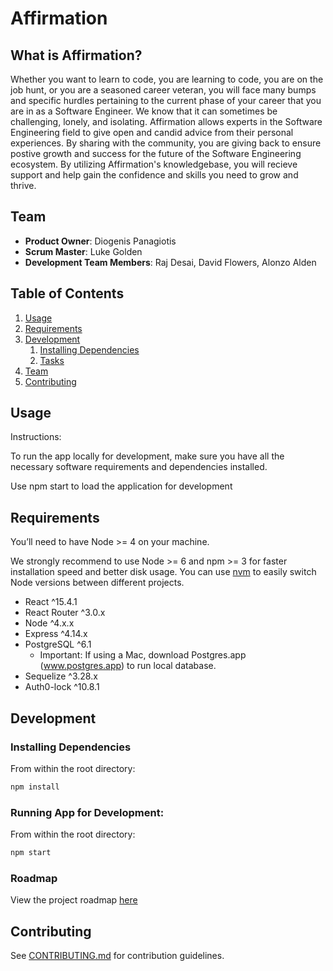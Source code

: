 # Affirmation

## What is Affirmation?

Whether you want to learn to code, you are learning to code, you are on the job hunt, or you are a seasoned career veteran, you will face many bumps and specific hurdles pertaining to the current phase of your career that you are in as a Software Engineer. We know that it can sometimes be challenging, lonely, and isolating. Affirmation allows experts in the Software Engineering field to give open and candid advice from their personal experiences. By sharing with the community, you are giving back to ensure postive growth and success for the future of the Software Engineering ecosystem. By utilizing Affirmation's knowledgebase, you will recieve support and help gain the confidence and skills you need to grow and thrive.

## Team

  - __Product Owner__: Diogenis Panagiotis
  - __Scrum Master__: Luke Golden
  - __Development Team Members__: Raj Desai, David Flowers, Alonzo Alden

## Table of Contents

1. [Usage](#Usage)
1. [Requirements](#requirements)
1. [Development](#development)
    1. [Installing Dependencies](#installing-dependencies)
    1. [Tasks](#tasks)
1. [Team](#team)
1. [Contributing](#contributing)

## Usage

Instructions:

To run the app locally for development, make sure you have all the necessary software requirements and dependencies installed.

Use npm start to load the application for development

## Requirements

You’ll need to have Node >= 4 on your machine.

We strongly recommend to use Node >= 6 and npm >= 3 for faster installation speed and better disk usage. You can use [nvm](https://github.com/creationix/nvm#usage) to easily switch Node versions between different projects.

- React ^15.4.1
- React Router ^3.0.x
- Node ^4.x.x
- Express ^4.14.x
- PostgreSQL ^6.1
  - Important: If using a Mac, download Postgres.app (www.postgres.app) to run local database.
- Sequelize ^3.28.x
- Auth0-lock ^10.8.1

## Development

### Installing Dependencies

From within the root directory:

```sh
npm install
```
### Running App for Development:

From within the root directory:

```sh
npm start
```

### Roadmap

View the project roadmap [here](https://github.com/HRR20-Lotus/affirmation.io/issues)


## Contributing

See [CONTRIBUTING.md](CONTRIBUTING.md) for contribution guidelines.
